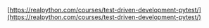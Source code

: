 [https://realpython.com/courses/test-driven-development-pytest/](https://realpython.com/courses/test-driven-development-pytest/)

